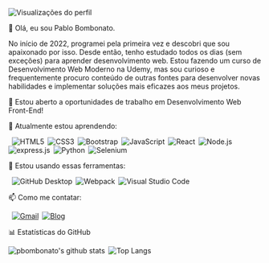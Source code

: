 ![Visualizações do perfil](https://komarev.com/ghpvc/?username=pbombonato&color=blueviolet&style=flat-square)

:wave: Olá, eu sou Pablo Bombonato. 

No início de 2022, programei pela primeira vez e descobri que sou apaixonado por isso. Desde então, tenho estudado todos os dias (sem exceções) para aprender desenvolvimento web. Estou fazendo um curso de Desenvolvimento Web Moderno na Udemy, mas sou curioso e frequentemente procuro conteúdo de outras fontes para desenvolver novas habilidades e implementar soluções mais eficazes aos meus projetos. 

🔭 Estou aberto a oportunidades de trabalho em Desenvolvimento Web Front-End!

🌱 Atualmente estou aprendendo:

&ensp;![HTML5](https://img.shields.io/badge/-HTML5-FFF?style=flat-square&logo=HTML5)&ensp;![CSS3](https://img.shields.io/badge/-CSS3-0170ba?style=flat-square&logo=CSS3)&ensp;![Bootstrap](https://img.shields.io/badge/-Bootstrap-333?style=flat-square&logo=bootstrap)&ensp;![JavaScript](https://img.shields.io/badge/-JavaScript-000000?style=flat-square&logo=JavaScript)&ensp;![React](https://img.shields.io/badge/-React-000000?style=flat-square&logo=React)&ensp;![Node.js](https://img.shields.io/badge/-Node.js-303030?style=flat-square&logo=Node.js)&ensp;![express.js](https://img.shields.io/badge/-express.js-89bb3c?style=flat-square&logo=Express)&ensp;![Python](https://img.shields.io/badge/-Python-333?style=flat-square&logo=Python)&ensp;![Selenium](https://img.shields.io/badge/-Selenium-FFF?style=flat-square&logo=selenium)&ensp;

:rocket: Estou usando essas ferramentas:

&ensp;![GitHub Desktop](https://img.shields.io/badge/-GitHub%20Desktop-6C3472?style=flat-square&logo=github)&ensp;![Webpack](https://img.shields.io/badge/-Webpack-1C78C0?style=flat-square&logo=Webpack)&ensp;![Visual Studio Code](https://img.shields.io/badge/-VsCode-2C2C32?style=flat-square&logo=visual-studio-code&logoColor=0078D7)

📫 Como me contatar:

&ensp;[![Gmail](https://img.shields.io/badge/-Gmail-C71610?style=flat-square&logo=Gmail&logoColor=FFFFFF)](mailto:pablobombonato14@gmail.com)&ensp;[![Blog](https://img.shields.io/badge/-LinkedIn-0170ba?style=flat-square&logo=linkedin)](https://www.linkedin.com/in/pablobombonato/)

:bar_chart: Estatísticas do GitHub

![pbombonato's github stats](https://github-readme-stats.vercel.app/api?username=pbombonato&show_icons=true&title_color=19F9D8&icon_color=19F9D8&bg_color=002B36&text_color=FFFFFF)&ensp;![Top Langs](https://github-readme-stats.vercel.app/api/top-langs/?username=pbombonato&layout=compact&title_color=19F9D8&icon_color=19F9D8&bg_color=002B36&text_color=FFFFFF)
